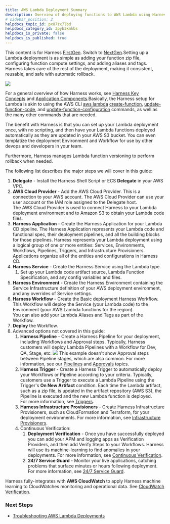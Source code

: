```yaml
---
title: AWS Lambda Deployment Summary
description: Overview of deploying functions to AWS Lambda using Harness.
# sidebar_position: 2
helpdocs_topic_id: px87zx7lbd
helpdocs_category_id: 3pyb3kmkbs
helpdocs_is_private: false
helpdocs_is_published: true
---
```


This content is for Harness [FirstGen](../../../../getting-started/harness-first-gen-vs-harness-next-gen.md). Switch to [NextGen](../../../../continuous-delivery/onboard-cd/cd-quickstarts/serverless-lambda-cd-quickstart.md).Setting up a Lambda deployment is as simple as adding your function zip file, configuring function compute settings, and adding aliases and tags. Harness takes care of the rest of the deployment, making it consistent, reusable, and safe with automatic rollback.

![](./static/aws-lambda-overview-14.png)

For a general overview of how Harness works, see [Harness Key Concepts](../../../starthere-firstgen/harness-key-concepts.md) and [Application Components](../../model-cd-pipeline/applications/application-configuration.md).Basically, the Harness setup for Lambda is akin to using the AWS CLI [aws lambda](https://docs.aws.amazon.com/cli/latest/reference/lambda/index.html#cli-aws-lambda) [create-function](https://docs.aws.amazon.com/cli/latest/reference/lambda/create-function.html), [update-function-code](https://docs.aws.amazon.com/cli/latest/reference/lambda/update-function-code.html), and [update-function-configuration](https://docs.aws.amazon.com/cli/latest/reference/lambda/update-function-configuration.html) commands, as well as the many other commands that are needed.

The benefit with Harness is that you can set up your Lambda deployment once, with no scripting, and then have your Lambda functions deployed automatically as they are updated in your AWS S3 bucket. You can even templatize the deployment Environment and Workflow for use by other devops and developers in your team.

Furthermore, Harness manages Lambda function versioning to perform rollback when needed.

The following list describes the major steps we will cover in this guide:

1. **Delegate** - Install the Harness Shell Script or ECS **Delegate** in your AWS VPC.
2. **AWS Cloud Provider** - Add the AWS Cloud Provider. This is a connection to your AWS account. The AWS Cloud Provider can use your user account or the IAM role assigned to the Delegate host.  
The AWS Cloud Provider is used to connect Harness to your Lambda deployment environment and to Amazon S3 to obtain your Lambda code files.
3. **Harness Application** - Create the Harness Application for your Lambda CD pipeline. The Harness Application represents your Lambda code and functional spec, their deployment pipelines, and all the building blocks for those pipelines. Harness represents your Lambda deployment using a logical group of one or more entities: Services, Environments, Workflows, Pipelines, Triggers, and Infrastructure Provisioners. Applications organize all of the entities and configurations in Harness CD.
4. **Harness Service** - Create the Harness Service using the Lambda type.
	1. Set up your Lambda code artifact source, Lambda Function Specification, and any config variables and files.
5. **Harness Environment** - Create the Harness Environment containing the Service Infrastructure definition of your AWS deployment environment, and any overrides of Service settings.
6. **Harness Workflow** - Create the Basic deployment Harness Workflow. This Workflow will deploy the Service (your Lambda code) to the Environment (your AWS Lambda functions for the region).  
You can also add your Lambda Aliases and Tags as part of the Workflow.
7. **Deploy** the Workflow.
8. Advanced options not covered in this guide:
	1. **Harness Pipeline** - Create a Harness Pipeline for your deployment, including Workflows and Approval steps. Typically, Harness customers will deploy Lambda Pipelines with a Workflow for Dev, QA, Stage, etc:
	   ![](./static/aws-lambda-overview-15.png)
	   This example doesn't show Approval steps between Pipeline stages, which are also common. For more information, see our [Pipelines](../../model-cd-pipeline/pipelines/pipeline-configuration.md) and [Approvals](../../model-cd-pipeline/approvals/approvals.md) topics.
	2. **Harness Trigger** - Create a Harness Trigger to automatically deploy your Workflows or Pipeline according to your criteria. Typically, customers use a Trigger to execute a Lambda Pipeline using the Trigger's **On New Artifact** condition. Each time the Lambda artifact, such as a zip file, is updated in the artifact repository (AWS S3), the Pipeline is executed and the new Lambda function is deployed.  
	For more information, see [Triggers](../../model-cd-pipeline/triggers/add-a-trigger-2.md).
	3. **Harness Infrastructure Provisioners** - Create Harness Infrastructure Provisioners, such as CloudFormation and Terraform, for your deployment environments. For more information, see [Infrastructure Provisioners](../../model-cd-pipeline/infrastructure-provisioner/add-an-infra-provisioner.md).
	4. Continuous Verification:
		1. **Deployment Verification** - Once you have successfully deployed you can add your APM and logging apps as Verification Providers, and then add Verify Steps to your Workflows. Harness will use its machine-learning to find anomalies in your deployments. For more information, see [Continuous Verification](../../continuous-verification/continuous-verification-overview/concepts-cv/what-is-cv.md).
		2. **24/7 Service Guard** - Monitor your live applications, catching problems that surface minutes or hours following deployment. For more information, see [24/7 Service Guard](../../continuous-verification/continuous-verification-overview/concepts-cv/24-7-service-guard-overview.md).

Harness fully-integrates with **AWS CloudWatch** to apply Harness machine learning to CloudWatches monitoring and operational data. See [CloudWatch Verification](../../continuous-verification/continuous-verification-overview/concepts-cv/cloud-watch-verification-overview.md).

### Next Steps

* [Troubleshooting AWS Lambda Deployments](../../../firstgen-troubleshooting/troubleshooting-harness.md#aws-lambda)

